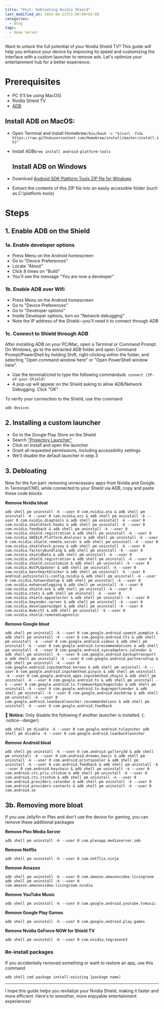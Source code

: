 ```yaml
---
title: "Post: Debloating Nvidia Shield"
last_modified_at: 2024-04-22T21:00:00+02:00
categories:
  - Blog
tags:
  - Home Server
---
```


Want to unlock the full potential of your Nvidia Shield TV? This guide will help you enhance your device by improving its speed and customizing the interface with a custom launcher to remove ads. Let's optimize your entertainment hub for a better experience.

# **Prerequisites**

- PC (I'll be using MacOS)
- Nvidia Shield TV
- [ADB](https://www.xda-developers.com/install-adb-windows-macos-linux/#how-to-set-up-adb-on-your-computer)

## **Install ADB on MacOS:**

- Open Terminal and install Homebrew`/bin/bash -c "$(curl -fsSL https://raw.githubusercontent.com/Homebrew/install/master/install.sh)"`
- Install ADB`brew install android-platform-tools`

  ## **Install ADB on Windows**
    
- Download [Android SDK Platform Tools ZIP file for Windows](https://dl.google.com/android/repository/platform-tools-latest-windows.zip)
- Extract the contents of this ZIP file into an easily accessible folder (such as C:\platform-tools)

# **Steps**

## **1. Enable ADB on the Shield**

### **1a. Enable developer options**

- Press Menu on the Android homescreen
- Go to "Device Preferences"
- Locate "About"
- Click 8 times on "Build"
- You'll see the message "You are now a developer"

### **1b. Enable ADB over Wifi**

- Press Menu on the Android homescreen
- Go to "Device Preferences"
- Go to "Developer options"
- Inside Developer options, turn on "Network debugging"
- Note the IP address of the Shield—you'll need it to connect through ADB

### **1c. Connect to Shield through ADB**

After installing ADB on your PC/Mac, open a Terminal or Command Prompt. On Windows, go to the extracted ADB folder and open Command Prompt/PowerShell by holding Shift, right-clicking within the folder, and selecting "Open command window here" or "Open PowerShell window here".

- Use the terminal/cmd to type the following command`adb connect (IP-of-your-Shield)`
- A pop-up will appear on the Shield asking to allow ADB/Network Debugging. Click "OK"

To verify your connection to the Shield, use this command

`adb devices`

## **2. Installing a custom launcher**

- Go to the Google Play Store on the Shield
- Search ["Projectivy Launcher"](https://play.google.com/store/apps/details?id=com.spocky.projengmenu)
- Click on Install and open the launcher
- Grant all requested permissions, including accessibility settings
- We'll disable the default launcher in step 3

## **3. Debloating**

Now for the fun part: removing unnecessary apps from Nvidia and Google. In Terminal/CMD, while connected to your Shield via ADB, copy and paste these code blocks

**Remove Nvidia bloat**

`adb shell pm uninstall -k --user 0 com.nvidia.ota & adb shell pm uninstall -k --user 0 com.nvidia.ocs & adb shell pm uninstall -k --user 0 com.nvidia.diagtools & adb shell pm uninstall -k --user 0 com.nvidia.shieldtech.hooks & adb shell pm uninstall -k --user 0 com.nvidia.feedback & adb shell pm uninstall -k --user 0 com.nvidia.shield.registration & adb shell pm uninstall -k --user 0 com.nvidia.SHIELD.Platform.Analyser & adb shell pm uninstall -k --user 0 com.nvidia.shield.remote.server & adb shell pm uninstall -k --user 0 com.nvidia.shieldtech.proxy & adb shell pm uninstall -k --user 0 com.nvidia.factorybundling & adb shell pm uninstall -k --user 0 com.nvidia.shieldbeta & adb shell pm uninstall -k --user 0 com.nvidia.shield.registration & adb shell pm uninstall -k --user 0 com.nvidia.shield.nvcustomize & adb shell pm uninstall -k --user 0 com.nvidia.NvCPLUpdater & adb shell pm uninstall -k --user 0 com.nvidia.benchmarkblocker & adb shell pm uninstall -k --user 0 android.autoinstalls.config.nvidia & adb shell pm uninstall -k --user 0 com.nvidia.hotwordsetup & adb shell pm uninstall -k --user 0 com.nvidia.enhancedlogging & adb shell pm uninstall -k --user 0 com.nvidia.shield.ask & adb shell pm uninstall -k --user 0 com.nvidia.stats & adb shell pm uninstall -k --user 0 com.nvidia.shield.appselector & adb shell pm uninstall -k --user 0 com.nvidia.beyonder.server & adb shell pm uninstall -k --user 0 com.nvidia.developerwidget & adb shell pm uninstall -k --user 0 com.nvidia.NvAccSt & adb shell pm uninstall -k --user 0 com.nvidia.shield.remotediagnostic`

**Remove Google bloat**

`adb shell pm uninstall -k --user 0 com.google.android.speech.pumpkin & adb shell pm uninstall -k --user 0 com.google.android.tts & adb shell pm uninstall -k --user 0 com.google.android.videos & adb shell pm uninstall -k --user 0 com.google.android.tvrecommendations & adb shell pm uninstall -k --user 0 com.google.android.syncadapters.calendar & adb shell pm uninstall -k --user 0 com.google.android.backuptransport & adb shell pm uninstall -k --user 0 com.google.android.partnersetup & adb shell pm uninstall -k --user 0 com.google.android.inputmethod.korean & adb shell pm uninstall -k --user 0 com.google.android.inputmethod.pinyin & adb shell pm uninstall -k --user 0 com.google.android.apps.inputmethod.zhuyin & adb shell pm uninstall -k --user 0 com.google.android.tv & adb shell pm uninstall -k --user 0 com.google.android.tv.frameworkpackagestubs & adb shell pm uninstall -k --user 0 com.google.android.tv.bugreportsender & adb shell pm uninstall -k --user 0 com.google.android.backdrop & adb shell pm uninstall -k --user 0 com.google.android.leanbacklauncher.recommendations & adb shell pm uninstall -k --user 0 com.google.android.feedback`

🚨 **Notice:** Only disable the following if another launcher is installed.
{: .notice--danger}

`adb shell pm disable -k --user 0 com.google.android.tvlauncher
adb shell pm disable -k --user 0 com.google.android.leanbacklauncher`

**Remove Android bloat**

`adb shell pm uninstall -k --user 0 com.android.gallery3d & adb shell pm uninstall -k --user 0 com.android.dreams.basic & adb shell pm uninstall -k --user 0 com.android.printspooler & adb shell pm uninstall -k --user 0 com.android.feedback & adb shell pm uninstall -k --user 0 com.android.keychain & adb shell pm uninstall -k --user 0 com.android.cts.priv.ctsshim & adb shell pm uninstall -k --user 0 com.android.cts.ctsshim & adb shell pm uninstall -k --user 0 com.android.providers.calendar & adb shell pm uninstall -k --user 0 com.android.providers.contacts & adb shell pm uninstall -k --user 0 com.android.se`

## **3b. Removing more bloat**

If you use Jellyfin or Plex and don't use the device for gaming, you can remove these additional packages

**Remove Plex Media Server**

`adb shell pm uninstall -k --user 0 com.plexapp.mediaserver.smb`

**Remove Netflix**

`adb shell pm uninstall -k --user 0 com.netflix.ninja`

**Remove Amazon**

`adb shell pm uninstall -k --user 0 com.amazon.amazonvideo.livingroom
adb shell pm uninstall -k --user 0 com.amazon.amazonvideo.livingroom.nvidia`

**Remove YouTube Music**

`adb shell pm uninstall -k --user 0 com.google.android.youtube.tvmusic`

**Remove Google Play Games**

`adb shell pm uninstall -k --user 0 com.google.android.play.games`

**Remove Nvidia GeForce NOW for Shield TV**

`adb shell pm uninstall -k --user 0 com.nvidia.tegrazone3`

### **Re-install packages**

If you accidentally removed something or want to restore an app, use this command

`adb shell cmd package install-existing [package name]`

---

I hope this guide helps you revitalize your Nvidia Shield, making it faster and more efficient. Here's to smoother, more enjoyable entertainment experiences!
